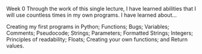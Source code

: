 Week 0
Through the work of this single lecture, I have learned abilities that I will use countless times in my own programs. I have learned about…

Creating my first programs in Python;
Functions;
Bugs;
Variables;
Comments;
Pseudocode;
Strings;
Parameters;
Formatted Strings;
Integers;
Principles of readability;
Floats;
Creating your own functions; and
Return values.

